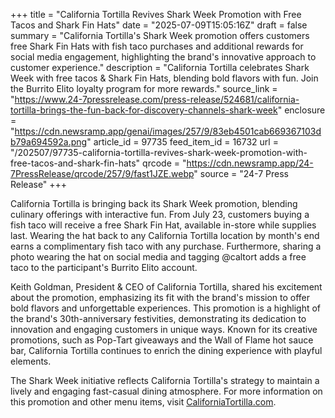 +++
title = "California Tortilla Revives Shark Week Promotion with Free Tacos and Shark Fin Hats"
date = "2025-07-09T15:05:16Z"
draft = false
summary = "California Tortilla's Shark Week promotion offers customers free Shark Fin Hats with fish taco purchases and additional rewards for social media engagement, highlighting the brand's innovative approach to customer experience."
description = "California Tortilla celebrates Shark Week with free tacos & Shark Fin Hats, blending bold flavors with fun. Join the Burrito Elito loyalty program for more rewards."
source_link = "https://www.24-7pressrelease.com/press-release/524681/california-tortilla-brings-the-fun-back-for-discovery-channels-shark-week"
enclosure = "https://cdn.newsramp.app/genai/images/257/9/83eb4501cab669367103db79a694592a.png"
article_id = 97735
feed_item_id = 16732
url = "/202507/97735-california-tortilla-revives-shark-week-promotion-with-free-tacos-and-shark-fin-hats"
qrcode = "https://cdn.newsramp.app/24-7PressRelease/qrcode/257/9/fast1JZE.webp"
source = "24-7 Press Release"
+++

<p>California Tortilla is bringing back its Shark Week promotion, blending culinary offerings with interactive fun. From July 23, customers buying a fish taco will receive a free Shark Fin Hat, available in-store while supplies last. Wearing the hat back to any California Tortilla location by month's end earns a complimentary fish taco with any purchase. Furthermore, sharing a photo wearing the hat on social media and tagging @caltort adds a free taco to the participant's Burrito Elito account.</p><p>Keith Goldman, President & CEO of California Tortilla, shared his excitement about the promotion, emphasizing its fit with the brand's mission to offer bold flavors and unforgettable experiences. This promotion is a highlight of the brand's 30th-anniversary festivities, demonstrating its dedication to innovation and engaging customers in unique ways. Known for its creative promotions, such as Pop-Tart giveaways and the Wall of Flame hot sauce bar, California Tortilla continues to enrich the dining experience with playful elements.</p><p>The Shark Week initiative reflects California Tortilla's strategy to maintain a lively and engaging fast-casual dining atmosphere. For more information on this promotion and other menu items, visit <a href='https://CaliforniaTortilla.com' rel='nofollow' target='_blank'>CaliforniaTortilla.com</a>.</p>